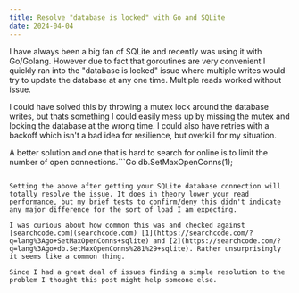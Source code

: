 ```yaml
---
title: Resolve "database is locked" with Go and SQLite 
date: 2024-04-04
---
```


I have always been a big fan of SQLite and recently was using it with Go/Golang. However due to fact that goroutines are very convenient I quickly ran into the "database is locked" issue where multiple writes would try to update the database at any one time. Multiple reads worked without issue.

I could have solved this by throwing a mutex lock around the database writes, but thats something I could easily mess up by missing the mutex and locking the database at the wrong time. I could also have retries with a backoff which isn't a bad idea for resilience, but overkill for my situation.

A better solution and one that is hard to search for online is to limit the number of open connections.```Go
db.SetMaxOpenConns(1);

```

Setting the above after getting your SQLite database connection will totally resolve the issue. It does in theory lower your read performance, but my brief tests to confirm/deny this didn't indicate any major difference for the sort of load I am expecting.

I was curious about how common this was and checked against [searchcode.com](searchcode.com) [1](https://searchcode.com/?q=lang%3Ago+SetMaxOpenConns+sqlite) and [2](https://searchcode.com/?q=lang%3Ago+db.SetMaxOpenConns%281%29+sqlite). Rather unsurprisingly it seems like a common thing.

Since I had a great deal of issues finding a simple resolution to the problem I thought this post might help someone else.
